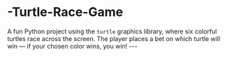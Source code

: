 # -Turtle-Race-Game
A fun Python project using the `turtle` graphics library, where six colorful turtles race across the screen. The player places a bet on which turtle will win — if your chosen color wins, you win!  ---
